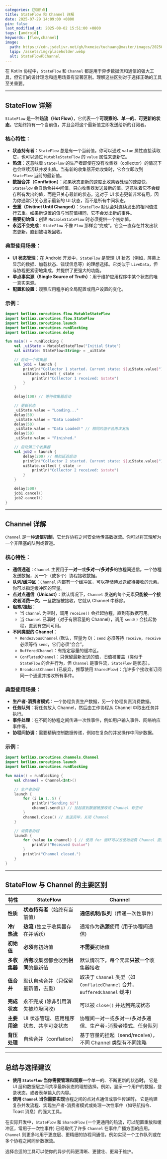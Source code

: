 ```yaml
---
categories: [知识点]
title: StateFlow 和 Channel 详解
date: 2025-07-29 14:09:00 +0800
pin: false
last_modified_at: 2025-08-02 15:51:00 +0800
tags: [android]
keywords: [flow,channel]
image:
  path: https://cdn.jsdelivr.net/gh/hxmeie/tuchuang@master/images/202508021647797.jpg
  lqip: /assets/img/placeholder.webp
  alt: StateFlow和Channel
---
```


在 Kotlin 协程中，`StateFlow` 和 `Channel` 都是用于异步数据流和通信的强大工具，但它们的设计理念和适用场景有显著区别。理解这些区别对于选择正确的工具至关重要。

------


## StateFlow 详解

`StateFlow` 是一种**热流（Hot Flow）**，它代表一个**可观察的、单一的、可更新的状态**。它始终持有一个当前值，并且会将这个最新值立即发送给新的订阅者。

### 核心特性：

- **状态持有者**：`StateFlow` 总是有一个当前值。你可以通过 `value` 属性直接读取它，也可以通过 `MutableStateFlow` 的 `value` 属性来更新它。
- **热流**：这意味着 `StateFlow` 的生产者即使在没有收集器（collector）的情况下也会继续活跃并发出值。当有新的收集器开始收集时，它会立即收到 `StateFlow` 当前的最新值。
- **数据合并（Conflation）**：如果状态更新的速度比收集器处理的速度快，`StateFlow` 会自动合并中间值，只向收集器发送最新的值。这意味着它不会缓存所有发出的值，而是只关心最新的状态。这对于 UI 状态更新非常有用，因为你通常只关心显示最新的 UI 状态，而不是所有中间状态。
- **去重（Distinct Until Changed）**：`StateFlow` 默认会对连续发出的相同值进行去重。如果新设置的值与当前值相同，它不会发出新的事件。
- **需要初始值**：创建 `MutableStateFlow` 时必须提供一个初始值。
- **永远不会完成**：`StateFlow` 不像 `Flow` 那样会“完成”。它会一直存在并发出状态更新，直到被垃圾回收。

### 典型使用场景：

- **UI 状态管理**：在 Android 开发中，`StateFlow` 是管理 UI 状态（例如，屏幕上显示的数据、加载状态、错误信息等）的理想选择。它类似于 `LiveData`，但与协程更紧密地集成，并提供了更强大的功能。
- **单点事实源（Single Source of Truth）**：用于维护应用程序中某个状态的唯一真实来源。
- **配置和设置**：观察应用程序的全局配置或用户设置的变化。

### 示例：

```kotlin
import kotlinx.coroutines.flow.MutableStateFlow
import kotlinx.coroutines.flow.StateFlow
import kotlinx.coroutines.launch
import kotlinx.coroutines.runBlocking
import kotlinx.coroutines.delay

fun main() = runBlocking {
    val _uiState = MutableStateFlow("Initial State")
    val uiState: StateFlow<String> = _uiState

    // 启动一个收集器
    val job1 = launch {
        println("Collector 1 started. Current state: ${uiState.value}") // 立即收到初始值
        uiState.collect { state ->
            println("Collector 1 received: $state")
        }
    }

    delay(100) // 等待收集器启动

    // 更新状态
    _uiState.value = "Loading..."
    delay(50)
    _uiState.value = "Data Loaded!"
    delay(50)
    _uiState.value = "Data Loaded!" // 相同的值不会再次发出
    delay(50)
    _uiState.value = "Finished."

    // 启动第二个收集器
    val job2 = launch {
        delay(200) // 模拟延迟启动
        println("Collector 2 started. Current state: ${uiState.value}") // 立即收到最新值 "Finished."
        uiState.collect { state ->
            println("Collector 2 received: $state")
        }
    }

    delay(500)
    job1.cancel()
    job2.cancel()
}
```

------



## Channel 详解

`Channel` 是一种**通信机制**，它允许协程之间安全地传递数据流。你可以将其理解为一个非阻塞的队列或管道。

### 核心特性：

- **通信通道**：`Channel` 主要用于**一对一**或**多对一/多对多**的协程间通信。一个协程发送数据，另一个（或多个）协程接收数据。
- **队列/缓冲区**：`Channel` 内部有一个缓冲区，可以存储待发送或待接收的元素。你可以指定缓冲区的容量。
- **点对点通信（Unicast）**：默认情况下，`Channel` 发送的每个元素**只能被一个接收者消费一次**。一旦数据被接收，它就从 Channel 中移除。
- **阻塞/挂起**：
  - 当 `Channel` 为空时，调用 `receive()` 会挂起协程，直到有数据可用。
  - 当 `Channel` 已满时（对于有限容量的 Channel），调用 `send()` 会挂起协程，直到有空间可用。
- **不同类型的 Channel**：
  - `RendezvousChannel` (默认，容量为 0)：`send` 必须等待 `receive`，`receive` 必须等待 `send`，它们必须“会合”。
  - `BufferedChannel`：有指定容量的缓冲区。
  - `ConflatedChannel`：只保留最新发送的值，旧值被覆盖（类似于 `StateFlow` 的合并行为，但 `Channel` 是事件流，`StateFlow` 是状态）。
  - `BroadcastChannel` (已废弃，推荐使用 `SharedFlow`)：允许多个接收者订阅同一个通道并接收所有事件。

### 典型使用场景：

- **生产者-消费者模式**：一个协程负责生产数据，另一个协程负责消费数据。
- **任务队列**：将任务放入 Channel，然后由工作协程从 Channel 中取出任务并执行。
- **事件处理**：在不同的协程之间传递一次性事件，例如用户输入事件、网络响应事件等。
- **协程间协调**：需要精确控制数据传递，例如在复杂的并发操作中同步数据。

### 示例：

```kotlin
import kotlinx.coroutines.channels.Channel
import kotlinx.coroutines.launch
import kotlinx.coroutines.runBlocking

fun main() = runBlocking {
    val channel = Channel<Int>()

    // 生产者协程
    launch {
        for (i in 1..5) {
            println("Sending $i")
            channel.send(i) // 挂起直到数据被接收或 Channel 有空间
        }
        channel.close() // 发送完毕，关闭 Channel
    }

    // 消费者协程
    launch {
        for (value in channel) { // 使用 for 循环可以方便地消费 Channel 直到关闭
            println("Received $value")
        }
        println("Channel closed.")
    }
}
```

------



## StateFlow 与 Channel 的主要区别



| 特性         | StateFlow                               | Channel                                                      |
| ------------ | --------------------------------------- | ------------------------------------------------------------ |
| **性质**     | **状态持有者**（始终有当前值）          | **通信机制/队列**（传递一次性事件）                          |
| **冷/热流**  | **热流** (独立于收集器存在并活跃)       | 通常作为**热源**使用 (用于协程间通信)                        |
| **初始值**   | **必须**有初始值                        | **不需要**初始值                                             |
| **多收集器** | **所有**收集器都会收到**相同**的最新值  | 默认情况下，每个元素**只被一个**收集器接收                   |
| **值合并**   | 默认自动合并（只保留最新值，去重）      | 取决于 `Channel` 类型（如 `ConflatedChannel` 合并，`BufferedChannel` 缓冲） |
| **完成状态** | 永不完成 (除非引用消失被垃圾回收)       | 可以被 `close()` 并达到完成状态                              |
| **主要用途** | UI 状态管理、应用程序状态、共享可变状态 | 协程间一对一或多对一/多对多通信、生产者-消费者模式、任务队列 |
| **背压处理** | 自动合并（conflation）                  | 基于容量的挂起（send/receive），不同 Channel 类型有不同策略  |

------



## 总结与选择建议



- **使用 `StateFlow` 当你需要管理和观察一个**单一的、不断更新的状态**时。** 它是 UI 层和数据层之间共享最新状态的理想选择。例如，显示一个用户的数据，登录状态，或者表单输入的内容。
- **使用 `Channel` 当你需要实现**协程之间的点对点通信或事件传递**时。** 它是构建复杂并发流程、实现生产者-消费者模式或处理一次性事件（如导航指令、Toast 消息）的强大工具。

在实际开发中，`StateFlow` 和 `SharedFlow` (一个更通用的热流，可以配置重放和缓冲区，常用于一次性事件) 已经取代了许多 `Channel` 在事件广播方面的应用。`Channel` 则更多地用于更底层、更精细的协程间通信，例如实现一个工作队列或在多个协程之间同步数据流。

选择合适的工具可以使你的异步代码更清晰、更健壮、更易于维护。